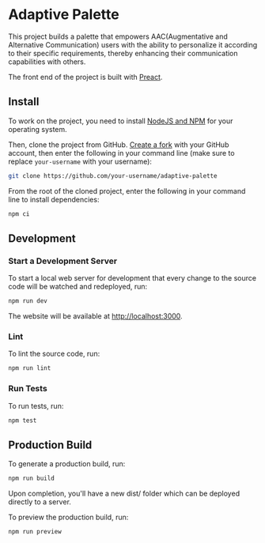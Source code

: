 # Adaptive Palette

This project builds a palette that empowers AAC(Augmentative and Alternative
Communication) users with the ability to personalize it according to their
specific requirements, thereby enhancing their communication capabilities with
others.

The front end of the project is built with [Preact](https://preactjs.com/).

## Install

To work on the project, you need to install [NodeJS and NPM](https://nodejs.org/en/download/)
for your operating system.

Then, clone the project from GitHub. [Create a fork](https://help.github.com/en/github/getting-started-with-github/fork-a-repo)
with your GitHub account, then enter the following in your command line
(make sure to replace `your-username` with your username):

```bash
git clone https://github.com/your-username/adaptive-palette
```

From the root of the cloned project, enter the following in your command line
to install dependencies:

```bash
npm ci
```

## Development

### Start a Development Server

To start a local web server for development that every change to the source code
will be watched and redeployed,
run:

```bash
npm run dev
```

The website will be available at [http://localhost:3000](http://localhost:3000).

### Lint

To lint the source code, run:

```bash
npm run lint
```

### Run Tests

To run tests, run:

```bash
npm test
```

## Production Build

To generate a production build, run:

```bash
npm run build
```

Upon completion, you'll have a new dist/ folder which can be deployed directly
to a server.

To preview the production build, run:

```bash
npm run preview
```
